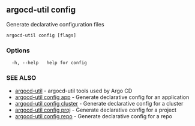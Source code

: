 ## argocd-util config

Generate declarative configuration files

```
argocd-util config [flags]
```

### Options

```
  -h, --help   help for config
```

### SEE ALSO

* [argocd-util](argocd-util.md)	 - argocd-util tools used by Argo CD
* [argocd-util config app](argocd-util_config_app.md)	 - Generate declarative config for an application
* [argocd-util config cluster](argocd-util_config_cluster.md)	 - Generate declarative config for a cluster
* [argocd-util config proj](argocd-util_config_proj.md)	 - Generate declarative config for a project
* [argocd-util config repo](argocd-util_config_repo.md)	 - Generate declarative config for a repo

